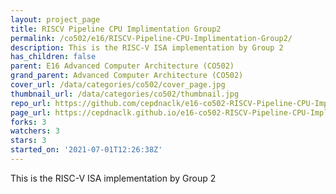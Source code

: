 ```yaml
---
layout: project_page
title: RISCV Pipeline CPU Implimentation Group2
permalink: /co502/e16/RISCV-Pipeline-CPU-Implimentation-Group2/
description: This is the RISC-V ISA implementation by Group 2
has_children: false
parent: E16 Advanced Computer Architecture (CO502)
grand_parent: Advanced Computer Architecture (CO502)
cover_url: /data/categories/co502/cover_page.jpg
thumbnail_url: /data/categories/co502/thumbnail.jpg
repo_url: https://github.com/cepdnaclk/e16-co502-RISCV-Pipeline-CPU-Implimentation-Group2
page_url: https://cepdnaclk.github.io/e16-co502-RISCV-Pipeline-CPU-Implimentation-Group2
forks: 3
watchers: 3
stars: 3
started_on: '2021-07-01T12:26:38Z'
---
```


This is the RISC-V ISA implementation by Group 2